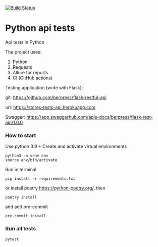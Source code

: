 [![Build Status](http://teamcity/app/rest/builds/buildType:(id:PythonApiTests_Build)/statusIcon)](https://kseniaglivko.teamcity.com/viewType.html?buildTypeId=PythonApiTests_Build&guest=1)
# Python api tests

Api tests in Python

The project uses:
1. Python
2. Requests
3. Allure for reports
4. CI (GitHub actions)


Testing application (write with Flask):

git: https://github.com/berpress/flask-restful-api

url: https://stores-tests-api.herokuapp.com

Swagger: https://app.swaggerhub.com/apis-docs/berpress/flask-rest-api/1.0.0


### How to start

Use python 3.9 +
Create and activate virtual environments

```
python3 -m venv env
source env/bin/activate
```

Run in terminal

```
pip install -r requirements.txt
```

or install poetry https://python-poetry.org/, then

```
poetry install
```

and add pre-commit
```
pre-commit install
```

### Run all tests

```
pytest
```
